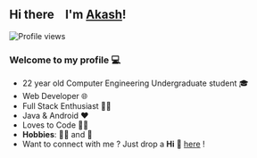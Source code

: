 ## Hi there <img src="https://raw.githubusercontent.com/MartinHeinz/MartinHeinz/master/wave.gif" width="10px"> I'm [Akash](https://patilaakash.github.io/)!

![Profile views](https://gpvc.arturio.dev/patilaakash)

### Welcome to my profile 💻

* 22 year old Computer Engineering Undergraduate student 🎓
* Web Developer 🌐
* Full Stack Enthusiast  👨‍💻
* Java & Android ❤
* Loves to Code 👨‍💻
* **Hobbies**: 🚴‍♂️ and 🏏 
* Want to connect with me ? Just drop a **Hi** 👋 [here](https://www.linkedin.com/in/akash57/) 
!
